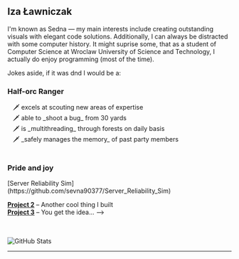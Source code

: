 <h2>Iza Ławniczak</h2>

I'm known as Sedna — my main interests include creating outstanding visuals with elegant code solutions. Additionally, I can always be distracted with some computer history. It might suprise some, that as a student of Computer Science at Wroclaw University of Science and Technology, I actually do enjoy programming (most of the time).

Jokes aside, if it was dnd I would be a:

<h3>Half-orc Ranger</h3>
&nbsp;&nbsp;&nbsp;🗡️ excels at scouting new areas of expertise <br>
&nbsp;&nbsp;&nbsp;🗡️ able to _shoot a bug_ from 30 yards <br>
&nbsp;&nbsp;&nbsp;🗡️ is _multithreading_ through forests on daily basis <br>
&nbsp;&nbsp;&nbsp;🗡️ _safely manages the memory_ of past party members <br>
<br>

<h3>Pride and joy</h3>
 [Server Reliability Sim](https://github.com/sevna90377/Server_Reliability_Sim)

 **[Project 2](https://github.com/yourusername/project2)** – Another cool thing I built  
 **[Project 3](https://github.com/yourusername/project3)** – You get the idea... -->

<br><br>
![GitHub Stats](https://github-readme-stats.vercel.app/api?username=sevna90377&show_icons=true&theme=merko) <!-- maroongold gruvbox_light-->

---
